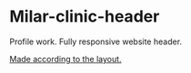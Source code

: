 # Milar-clinic-header

Profile work. Fully responsive website header.

[Made according to the layout.](https://www.figma.com/file/qI1d0BdPgS1vW1zPjHnZLY/%D0%9A%D0%BB%D0%B8%D0%BD%D0%B8%D0%BA%D0%B0-%D0%BA%D1%80%D0%B0%D1%81%D0%BE%D1%82%D1%8B?type=design&t=ziXNHaakHNhSna2Z-0)

